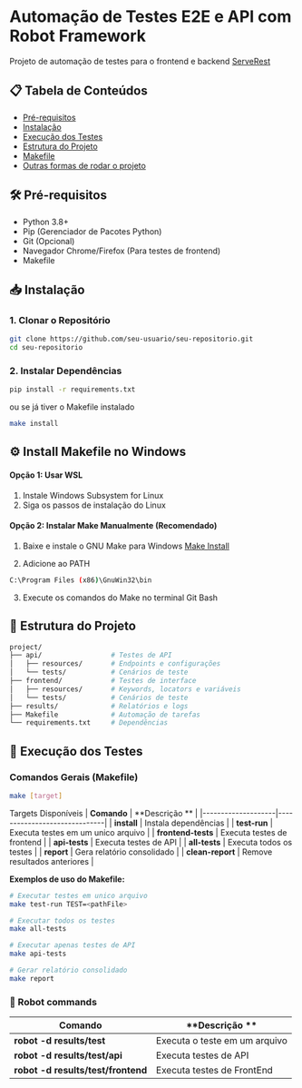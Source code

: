 # Automação de Testes E2E e API com Robot Framework

Projeto de automação de testes para o frontend e backend [ServeRest](https://serverest.dev)

## 📋 Tabela de Conteúdos
- [Pré-requisitos](#-pré-requisitos)
- [Instalação](#-instalação)
- [Execução dos Testes](#-execução-dos-testes)
- [Estrutura do Projeto](#-estrutura-do-projeto)
- [Makefile](#-makefile)
- [Outras formas de rodar o projeto](#-Robot-commands)


## 🛠️ Pré-requisitos
- Python 3.8+
- Pip (Gerenciador de Pacotes Python)
- Git (Opcional)
- Navegador Chrome/Firefox (Para testes de frontend)
- Makefile

## 📥 Instalação

### 1. Clonar o Repositório
```bash
git clone https://github.com/seu-usuario/seu-repositorio.git
cd seu-repositorio
````
### 2. Instalar Dependências
```bash
pip install -r requirements.txt
```
ou se já tiver o Makefile instalado
```bash
make install
```
## ⚙️ Install Makefile no Windows
#### Opção 1: Usar WSL 
1. Instale Windows Subsystem for Linux
2. Siga os passos de instalação do Linux


#### Opção 2: Instalar Make Manualmente (Recomendado)
1. Baixe e instale o GNU Make para Windows [Make Install](https://gnuwin32.sourceforge.net/packages/make.htm)

2. Adicione ao PATH
```bash
C:\Program Files (x86)\GnuWin32\bin
````
3. Execute os comandos do Make no terminal Git Bash


## 📁 Estrutura do Projeto
```bash
project/
├── api/                 # Testes de API
│   ├── resources/       # Endpoints e configurações
│   └── tests/           # Cenários de teste
├── frontend/            # Testes de interface
│   ├── resources/       # Keywords, locators e variáveis
│   └── tests/           # Cenários de teste
├── results/             # Relatórios e logs
├── Makefile             # Automação de tarefas
└── requirements.txt     # Dependências
````

## 🚀 Execução dos Testes
### Comandos Gerais (Makefile)
```bash
make [target]
````
Targets Disponíveis
| **Comando**        | **Descrição **               |
|--------------------|------------------------------|
| **install**        | Instala dependências         |
| **test-run** | Executa testes em um unico arquivo   |
| **frontend-tests** | Executa testes de frontend   |
| **api-tests**      | Executa testes de API        |
| **all-tests**      | Executa todos os testes      |
| **report**         | Gera relatório consolidado   |
| **clean-report**   | Remove resultados anteriores |

**Exemplos de uso do Makefile:**
```bash
# Executar testes em unico arquivo
make test-run TEST=<pathFile>

# Executar todos os testes
make all-tests

# Executar apenas testes de API
make api-tests

# Gerar relatório consolidado
make report
````

### 🤖 Robot commands
| **Comando**        | **Descrição **               |
|--------------------|------------------------------|
|**robot -d results/test <testPath>**     | Executa o teste em um arquivo         |
| **robot -d results/test/api <FolderApiPath>** | Executa testes de API   |
| **robot -d results/test/frontend <FolderFrontEndPath>**      | Executa testes de FrontEnd        |

